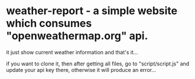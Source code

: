 # weather-report - a simple website which consumes "openweathermap.org" api.

it just show current weather information and that's it...

if you want to clone it, then after getting all files, go to "script/script.js" and update your api key there, otherwise it will produce an error...

